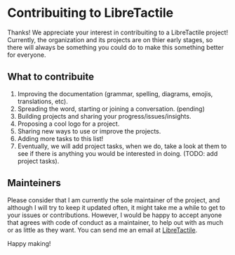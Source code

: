 # Contribuiting to LibreTactile

Thanks! We appreciate your interest in contribuiting to a LibreTactile project! Currently, the organization and its projects are on thier early stages, so there will always be something you could do to make this something better for everyone.

## What to contribuite

1. Improving the documentation (grammar, spelling, diagrams, emojis, translations, etc).
2. Spreading the word, starting or joining a conversation. (pending)
3. Building projects and sharing your progress/issues/insights.
4. Proposing a cool logo for a project.
5. Sharing new ways to use or improve the projects.
6. Adding more tasks to this list!
7. Eventually, we will add project tasks, when we do, take a look at them to see if there is anything you would be interested in doing. (TODO: add project tasks).

## Mainteiners

Please consider that I am currently the sole maintainer of the project, and although I will try to keep it updated often, it might take me a while to get to your issues or contributions. However, I would be happy to accept anyone that agrees with code of conduct as a maintainer, to help out with as much or as little as they want. You can send me an email at [LibreTactile](mailto:libretactile@gmail.com).

Happy making!

<!--

## Before contribuiting

1. Link to basics of contribuiting if you are new to contribuiting, also a discussion tab for newcontribuitors.
1. Check out the [README](/README.md) of the project, pay attention to the _VISION_ section, to familiarize with overall goal of the project.
1. Read and follow the [Code of conduct](/docs/code_of_conduct.md).
1. If you are making changes to the hardware design files, consider reading the [hardware license guide](/docs/hw-license/hw-license-howto.pdf) and adding a brief description of your changes to the [change log](/docs/rd/changes.md).
1. Remember that as the project matures and grows, this guideliness will evolve, so come back to this document from time to time.

## How to contribuite

TODO: adapt [atom's](https://github.com/atom/atom/blob/master/docs/contribuiting.md) contribuition guides (style, suggesting enhancements, pull request, etc.).

---

If there are any additional setup steps specific for development.
Whether there are explicit Instructions for running tests before contributions are accepted.
If there are any requirements for contribution, if any, e.g.
A Contributor License Agreement
CLAHub
http://oss-watch.ac.uk/resources/cla
http://contributoragreements.org/
If commits should be squashed
Whether there is a specific coding style to adhere to. (Generally contributors will match what they see within a project.)
Whether potential contributors should ask before they make significant changes.
Whether work-in-progress pull requests are ok.
What 18F's Code of Conduct states

---

Usability testers, accessibility experts, researchers, data cleaners, writers, translators, subject-matter experts, and content designers are all people who can (and want to) help projects,

LABELS & issues & milestones:
https://github.com/girldevelopit/gdi-website/labels
https://github.com/osscommunity/starters/issues/5
http://gsa.github.io/Open-Data-Collaboration-Sandbox/github_tips_and_tricks/

- [ ] Something
- [x] Someting else
- [ ] \(Optional) Open a followup issue

Issues
Are your issues:

Written clearly and in the style of a user story?
Labeled clearly with the type of help you need?
Detailed with additional documentation as needed?

👍
Here is a simple footnote[^1].

[^1]: My reference.

to provide feedback on the licence or ask questions, please use the forum so that everybody can benefit from the discussion

# HOW TO USE ORGANIZE/include FILES

It is best
to archive the files using a format everybody can open. Schematics and layouts
should be included in both source form and, should the design tool be proprietary, a
format readable by everybody, such as pdf.
The following documents must be distributed together with the hardware design
sources:

- Document containing the CERN-OHL-P v2
- This Guide
- A text file (plain ASCII file), where information can be added to but not
  removed from, noting that the design has been changed, and
  providing a date and information about the changes made by Licensee
  (see section 3.3.b of CERN-OHL-P v2) (e.g. CHANGES.TXT). A detailed
  list of changes would be helpful, as would a diff, but a description of
  the changes (e.g. “AC/DC power converter circuit removed as AC input
  no longer necessary”) is fine.
  -->
